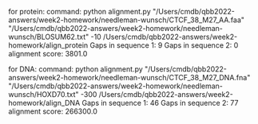 
for protein:
command:
python alignment.py "/Users/cmdb/qbb2022-answers/week2-homework/needleman-wunsch/CTCF_38_M27_AA.faa" "/Users/cmdb/qbb2022-answers/week2-homework/needleman-wunsch/BLOSUM62.txt" -10 /Users/cmdb/qbb2022-answers/week2-homework/align_protein
Gaps in sequence 1:  9
Gaps in sequence 2:  0
alignment score:  3801.0

for DNA:
command:
python alignment.py "/Users/cmdb/qbb2022-answers/week2-homework/needleman-wunsch/CTCF_38_M27_DNA.fna" "/Users/cmdb/qbb2022-answers/week2-homework/needleman-wunsch/HOXD70.txt" -300 /Users/cmdb/qbb2022-answers/week2-homework/align_DNA
Gaps in sequence 1:  46
Gaps in sequence 2:  77
alignment score:  266300.0